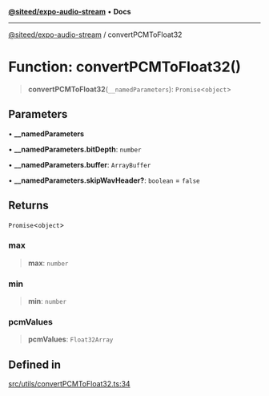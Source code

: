 [**@siteed/expo-audio-stream**](../README.md) • **Docs**

***

[@siteed/expo-audio-stream](../README.md) / convertPCMToFloat32

# Function: convertPCMToFloat32()

> **convertPCMToFloat32**(`__namedParameters`): `Promise`\<`object`\>

## Parameters

• **\_\_namedParameters**

• **\_\_namedParameters.bitDepth**: `number`

• **\_\_namedParameters.buffer**: `ArrayBuffer`

• **\_\_namedParameters.skipWavHeader?**: `boolean` = `false`

## Returns

`Promise`\<`object`\>

### max

> **max**: `number`

### min

> **min**: `number`

### pcmValues

> **pcmValues**: `Float32Array`

## Defined in

[src/utils/convertPCMToFloat32.ts:34](https://github.com/deeeed/expo-audio-stream/blob/ea561c3da49d0e0d23475310f6fe4f2e17ab01f7/packages/expo-audio-stream/src/utils/convertPCMToFloat32.ts#L34)
